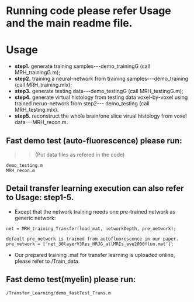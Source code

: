 # Running code please refer Usage and the main readme file.
# Usage
- **step1.** generate training samples---demo_trainingG (call MRH_trainingG.m);
- **step2.** training a neural-network from training samples---demo_training (call MRH_training.mlx);
- **step3.** generate testing data---demo_testingG (call MRH_testingG.m);
- **step4.** generate virtual histology from testing data voxel-by-voxel using trained neruo-network from step2--- demo_testing (call MRH_testing.mlx).
- **step5.** reconstruct the whole brain/one slice virual histology from voxel data---MRH_recon.m.
## Fast demo test (auto-fluorescence) please run:
>>(Put data files as refered in the code)
```
demo_testing.m 
MRH_recon.m
```

## Detail transfer learning execution can also refer to Usage: step1-5. 
- Except that the network training needs one pre-trained network as generic network:
```
net = MRH_training_Transfer(load_mat, networkDepth, pre_network);

default pre_network is trained from autofluorescence in our paper.
pre_network = ['net_30layerV3Res_HRJG_allMRIs_ave2000fluo.mat'];
```
- Our prepared training .mat for transfer learning is uploaded online, please refer to /Train_data.

## Fast demo test(myelin) please run:

```
/Transfer_Learning/demo_fastTest_Trans.m
